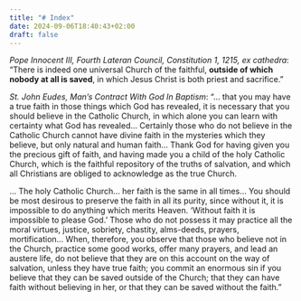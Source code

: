 ```yaml
---
title: "# Index"
date: 2024-09-06T18:40:43+02:00
draft: false
---
```


*Pope Innocent III, Fourth Lateran Council, Constitution 1, 1215, ex cathedra*: “There is indeed one universal Church of the faithful, **outside of which nobody at all is saved**, in which Jesus Christ is both priest and sacrifice.”

*St. John Eudes, Man’s Contract With God In Baptism*: “… that you may have a true faith in those things which God has revealed, it is necessary that you should believe in the Catholic Church, in which alone you can learn with certainty what God has revealed… Certainly those who do not believe in the Catholic Church cannot have divine faith in the mysteries which they believe, but only natural and human faith… Thank God for having given you the precious gift of faith, and having made you a child of the holy Catholic Church, which is the faithful repository of the truths of salvation, and which all Christians are obliged to acknowledge as the true Church. 

… The holy Catholic Church… her faith is the same in all times… You should be most desirous to preserve the faith in all its purity, since without it, it is impossible to do anything which merits Heaven.  ‘Without faith it is impossible to please God.’  Those who do not possess it may practice all the moral virtues, justice, sobriety, chastity, alms-deeds, prayers, mortification… When, therefore, you observe that those who believe not in the Church, practice some good works, offer many prayers, and lead an austere life, do not believe that they are on this account on the way of salvation, unless they have true faith; you commit an enormous sin if you believe that they can be saved outside of the Church; that they can have faith without believing in her, or that they can be saved without the faith.”


